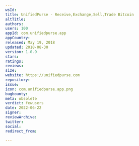 ```yaml
---
wsId: 
title: UnifiedPurse - Receive,Exchange,Sell,Trade Bitcoin
altTitle: 
authors: 
users: 100
appId: com.unifiedpurse.app
appCountry: 
released: May 19, 2018
updated: 2018-08-30
version: 1.0.9
stars: 
ratings: 
reviews: 
size: 
website: https://unifiedpurse.com
repository: 
issue: 
icon: com.unifiedpurse.app.png
bugbounty: 
meta: obsolete
verdict: fewusers
date: 2022-06-22
signer: 
reviewArchive: 
twitter: 
social: 
redirect_from: 

---
```


